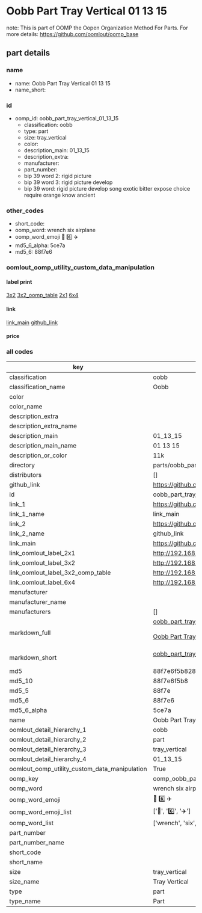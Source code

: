 # Oobb Part Tray Vertical 01 13 15  

note: This is part of OOMP the Oopen Organization Method For Parts. For more details: https://github.com/oomlout/oomp_base

##  part details





### name
* name: Oobb Part Tray Vertical 01 13 15
* name_short: 
### id
* oomp_id: oobb_part_tray_vertical_01_13_15
  * classification: oobb
  * type: part
  * size: tray_vertical
  * color: 
  * description_main: 01_13_15
  * description_extra: 
  * manufacturer: 
  * part_number: 
  * bip 39 word 2: rigid picture
  * bip 39 word 3: rigid picture develop
  * bip 39 word: rigid picture develop song exotic bitter expose choice require orange know ancient

### other_codes
* short_code: 
* oomp_word: wrench six airplane
* oomp_word_emoji :wrench: :six: :airplane:
* md5_6_alpha: 5ce7a
* md5_6: 88f7e6






### oomlout_oomp_utility_custom_data_manipulation
#### label print
[3x2](http://192.168.1.245:1112/?label=oomp%205ce7a)
[3x2_oomp_table](http://192.168.1.107:1112/?label=oomp%205ce7a)
[2x1](http://192.168.1.242:1112/?label=oomp%205ce7a)
[6x4](http://192.168.1.55:1112/?label=oomp%205ce7a)    

#### link

[link_main](https://github.com/oomlout/oomlout_oomp_current_version_messy/tree/main/parts/oobb_part_tray_vertical_01_13_15) [github_link](https://github.com/oomlout/oomlout_oomp_part_src/tree/main/parts/oobb_part_tray_vertical_01_13_15)                             

#### price







### all codes 
| key | value |  
| --- | --- |  
| classification | oobb |  
| classification_name | Oobb |  
| color |  |  
| color_name |  |  
| description_extra |  |  
| description_extra_name |  |  
| description_main | 01_13_15 |  
| description_main_name | 01 13 15 |  
| description_or_color | 11k |  
| directory | parts/oobb_part_tray_vertical_01_13_15 |  
| distributors | [] |  
| github_link | https://github.com/oomlout/oomlout_oomp_part_src/tree/main/parts/oobb_part_tray_vertical_01_13_15 |  
| id | oobb_part_tray_vertical_01_13_15 |  
| link_1 | https://github.com/oomlout/oomlout_oomp_current_version_messy/tree/main/parts/oobb_part_tray_vertical_01_13_15 |  
| link_1_name | link_main |  
| link_2 | https://github.com/oomlout/oomlout_oomp_part_src/tree/main/parts/oobb_part_tray_vertical_01_13_15 |  
| link_2_name | github_link |  
| link_main | https://github.com/oomlout/oomlout_oomp_current_version_messy/tree/main/parts/oobb_part_tray_vertical_01_13_15 |  
| link_oomlout_label_2x1 | http://192.168.1.242:1112/?label=oomp%205ce7a |  
| link_oomlout_label_3x2 | http://192.168.1.245:1112/?label=oomp%205ce7a |  
| link_oomlout_label_3x2_oomp_table | http://192.168.1.107:1112/?label=oomp%205ce7a |  
| link_oomlout_label_6x4 | http://192.168.1.55:1112/?label=oomp%205ce7a |  
| manufacturer |  |  
| manufacturer_name |  |  
| manufacturers | [] |  
| markdown_full | [oobb_part_tray_vertical_01_13_15](https://github.com/oomlout/oomlout_oomp_current_version_messy/tree/main/parts/oobb_part_tray_vertical_01_13_15)<br>[](https://github.com/oomlout/oomlout_oomp_current_version_messy/tree/main/parts/oobb_part_tray_vertical_01_13_15)<br>[Oobb Part Tray Vertical 01 13 15](https://github.com/oomlout/oomlout_oomp_current_version_messy/tree/main/parts/oobb_part_tray_vertical_01_13_15)<br><br> |  
| markdown_short | [oobb_part_tray_vertical_01_13_15](https://github.com/oomlout/oomlout_oomp_current_version_messy/tree/main/parts/oobb_part_tray_vertical_01_13_15)<br><br> |  
| md5 | 88f7e6f5b8282a145b280cf2792915cf |  
| md5_10 | 88f7e6f5b8 |  
| md5_5 | 88f7e |  
| md5_6 | 88f7e6 |  
| md5_6_alpha | 5ce7a |  
| name | Oobb Part Tray Vertical 01 13 15 |  
| oomlout_detail_hierarchy_1 | oobb |  
| oomlout_detail_hierarchy_2 | part |  
| oomlout_detail_hierarchy_3 | tray_vertical |  
| oomlout_detail_hierarchy_4 | 01_13_15 |  
| oomlout_oomp_utility_custom_data_manipulation | True |  
| oomp_key | oomp_oobb_part_tray_vertical_01_13_15 |  
| oomp_word | wrench six airplane |  
| oomp_word_emoji | :wrench: :six: :airplane: |  
| oomp_word_emoji_list | [':wrench:', ':six:', ':airplane:'] |  
| oomp_word_list | ['wrench', 'six', 'airplane'] |  
| part_number |  |  
| part_number_name |  |  
| short_code |  |  
| short_name |  |  
| size | tray_vertical |  
| size_name | Tray Vertical |  
| type | part |  
| type_name | Part |  
